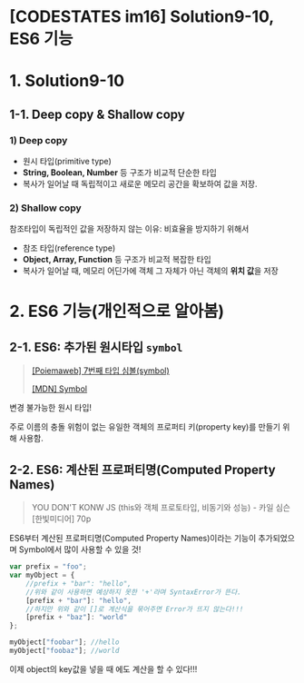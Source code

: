 # [CODESTATES im16] Solution9-10, ES6 기능

# 1. Solution9-10

## 1-1. Deep copy & Shallow copy

### 1) Deep copy

* 원시 타입(primitive type)
* **String, Boolean, Number** 등 구조가 비교적 단순한 타입
* 복사가 일어날 때 독립적이고 새로운 메모리 공간을 확보하여 값을 저장.

### 2) Shallow copy

참조타입이 독립적인 값을 저장하지 않는 이유: 비효율을 방지하기 위해서

* 참조 타입(reference type)
* **Object, Array, Function** 등 구조가 비교적 복잡한 타입
* 복사가 일어날 때, 메모리 어딘가에 객체 그 자체가 아닌 객체의 **위치 값**을 저장



# 2. ES6 기능(개인적으로 알아봄)

## 2-1. ES6: 추가된 원시타입 `symbol`

> [[Poiemaweb] 7번째 타입 심볼(symbol)](https://poiemaweb.com/es6-symbol)
>
> [[MDN] Symbol](https://developer.mozilla.org/en-US/docs/Web/JavaScript/Reference/Global_Objects/Symbol)

변경 불가능한 원시 타입!

주로 이름의 충돌 위험이 없는 유일한 객체의 프로퍼티 키(property key)를 만들기 위해 사용함.



## 2-2. ES6: 계산된 프로퍼티명(Computed Property Names)

> YOU DON'T KONW JS (this와 객체 프로토타입, 비동기와 성능) - 카일 심슨 [한빛미디어] 70p

ES6부터 계산된 프로퍼티명(Computed Property Names)이라는 기능이 추가되었으며 Symbol에서 많이 사용할 수 있을 것!

```js
var prefix = "foo";
var myObject = {
    //prefix + "bar": "hello",
    //위와 같이 사용하면 예상하지 못한 '+'라며 SyntaxError가 뜬다.
    [prefix + "bar"]: "hello",
    //하지만 위와 같이 []로 계산식을 묶어주면 Error가 뜨지 않는다!!!
    [prefix + "baz"]: "world"
};

myObject["foobar"]; //hello
myObject["foobaz"]; //world
```

이제 object의 key값을 넣을 때 에도 계산을 할 수 있다!!!



